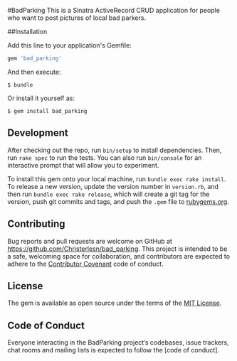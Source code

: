 #BadParking
This is a Sinatra ActiveRecord CRUD application for people who want to post pictures of local bad parkers.

##Installation

Add this line to your application's Gemfile:
```ruby
gem 'bad_parking'
```

And then execute:

    $ bundle

Or install it yourself as:

    $ gem install bad_parking

## Development

After checking out the repo, run `bin/setup` to install dependencies. Then, run `rake spec` to run the tests. You can also run `bin/console` for an interactive prompt that will allow you to experiment.

To install this gem onto your local machine, run `bundle exec rake install`. To release a new version, update the version number in `version.rb`, and then run `bundle exec rake release`, which will create a git tag for the version, push git commits and tags, and push the `.gem` file to [rubygems.org](https://rubygems.org).

## Contributing

Bug reports and pull requests are welcome on GitHub at https://github.com/Christerlesn/bad_parking. This project is intended to be a safe, welcoming space for collaboration, and contributors are expected to adhere to the [Contributor Covenant](http://contributor-covenant.org) code of conduct.

## License

The gem is available as open source under the terms of the [MIT License](https://opensource.org/licenses/MIT).

## Code of Conduct

Everyone interacting in the BadParking project’s codebases, issue trackers, chat rooms and mailing lists is expected to follow the [code of conduct].
